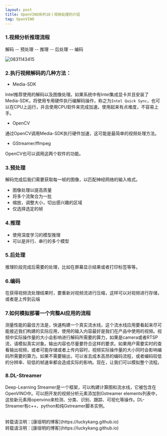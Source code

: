 ```yaml
---
layout: post
title: OpenVINO系列18丨视频处理的介绍
tag: OpenVINO
---
```



### 1.视频分析推理流程

解码 -- 预处理 -- 推理 -- 后处理 -- 编码

![0831143415](https://cdn.jsdelivr.net/gh/luckykang/picture_bed/blogs_images/0831143415.png)

### 2.执行视频解码的几种方法：

- Media-SDK 

Intel推荐使用的解码以及图像处理。如果系统中有Intel集成显卡并且安装了Media-SDK，将使用专用硬件执行编解码操作，称之为`Intel Quick Sync`，也可以在CPU上运行，并且使用CPU软件来完成加速。使用起来有点难度，不容易上手。

- OpenCV  

通过OpenCV调用Media-SDK执行硬件加速，这可能是最简单的视频处理方法。

- GStreamer/ffmpeg

OpenCV也可以调用这两个软件的功能。

### 3.预处理

解码完成后我们需要获取每一帧的图像，以匹配神经网络的输入格式。

- 图像处理以提高质量
- 将多个流聚合为一批
- 缩放，调整大小，切出感兴趣的区域
- 仅选择选定的帧

### 4.推理

- 使用深度学习的模型推理
- 可以是并行、串行的多个模型

### 5.后处理

推理阶段完成后需要的处理，比如在屏幕显示结果或者打印标签等等。

### 6.编码

在获得视频流处理结果时，要重新对视频流进行压缩，这样可以对视频进行存储，或者是上传到云端

### 7.如何模拟部署一个完整AI应用的流程
测量性能的最佳方法是，快速构建一个真实流水线，这个流水线应用要看起来尽可能接近我们构建的实际应用，使用的输入内容最好是我们在产品中使用的视频。视频中实际操作量的大小会影响进行解码所需要的算力，如果是camera或者RTSP流，请模拟真实对象。输出内容也尽量要符合这样的要求。如果用户需要实时的查看输出视频，或者可能存储或者上传内容时，视频实际操作量的大小同时会影响编码所需要的算力。如果不需要输出，可以省去成本高昂的编码流程，或者编码较低的分辨率、较低的帧速率都会造成实际的影响。现在，让我们可以模拟整个流程。

### 8.DL-Streamer
Deep-Learning Streamer是一个框架，可以构建计算图和流水线，它被包含在OpenVINO中。可以把开发的视频分析元素添加到Gstreamer elements列表中，这些新元素用openvino来检测、分类、识别、跟踪、可视化等操作。DL-Streamer有c++、python和纯Gstreamer脚本实例。







<br>
转载请注明：[康瑶明的博客](https://luckykang.github.io)

















































<br>
转载请注明：[康瑶明的博客](https://luckykang.github.io)